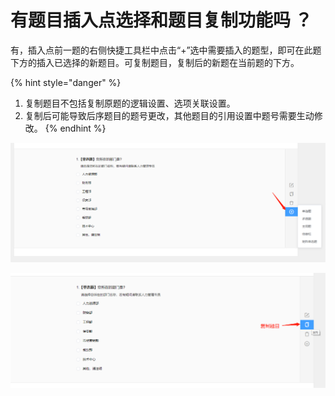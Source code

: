 # 有题目插入点选择和题目复制功能吗 ？

有，插入点前一题的右侧快捷工具栏中点击“+”选中需要插入的题型，即可在此题下方的插入已选择的新题目。可复制题目，复制后的新题在当前题的下方。

{% hint style="danger" %}
1. 复制题目不包括复制原题的逻辑设置、选项关联设置。
2. 复制后可能导致后序题目的题号更改，其他题目的引用设置中题号需要生动修改。
{% endhint %}

![&#x63D2;&#x5165;&#x9898;&#x76EE;](../.gitbook/assets/image%20%28166%29.png)

![&#x590D;&#x5236;&#x9898;&#x76EE;](../.gitbook/assets/image%20%28109%29.png)



